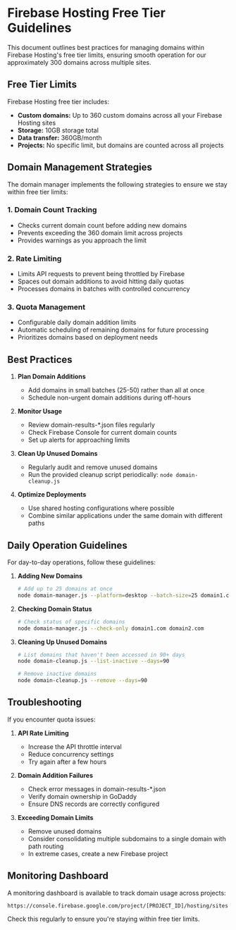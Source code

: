 # Firebase Hosting Free Tier Guidelines

This document outlines best practices for managing domains within Firebase Hosting's free tier limits, ensuring smooth operation for our approximately 300 domains across multiple sites.

## Free Tier Limits

Firebase Hosting free tier includes:

- **Custom domains:** Up to 360 custom domains across all your Firebase Hosting sites
- **Storage:** 10GB storage total
- **Data transfer:** 360GB/month
- **Projects:** No specific limit, but domains are counted across all projects

## Domain Management Strategies

The domain manager implements the following strategies to ensure we stay within free tier limits:

### 1. Domain Count Tracking

- Checks current domain count before adding new domains
- Prevents exceeding the 360 domain limit across projects
- Provides warnings as you approach the limit

### 2. Rate Limiting

- Limits API requests to prevent being throttled by Firebase
- Spaces out domain additions to avoid hitting daily quotas
- Processes domains in batches with controlled concurrency

### 3. Quota Management

- Configurable daily domain addition limits
- Automatic scheduling of remaining domains for future processing
- Prioritizes domains based on deployment needs

## Best Practices

1. **Plan Domain Additions**
   - Add domains in small batches (25-50) rather than all at once
   - Schedule non-urgent domain additions during off-hours

2. **Monitor Usage**
   - Review domain-results-*.json files regularly
   - Check Firebase Console for current domain counts
   - Set up alerts for approaching limits

3. **Clean Up Unused Domains**
   - Regularly audit and remove unused domains
   - Run the provided cleanup script periodically: `node domain-cleanup.js`

4. **Optimize Deployments**
   - Use shared hosting configurations where possible
   - Combine similar applications under the same domain with different paths

## Daily Operation Guidelines

For day-to-day operations, follow these guidelines:

1. **Adding New Domains**
   ```bash
   # Add up to 25 domains at once
   node domain-manager.js --platform=desktop --batch-size=25 domain1.com domain2.com
   ```

2. **Checking Domain Status**
   ```bash
   # Check status of specific domains
   node domain-manager.js --check-only domain1.com domain2.com
   ```

3. **Cleaning Up Unused Domains**
   ```bash
   # List domains that haven't been accessed in 90+ days
   node domain-cleanup.js --list-inactive --days=90
   
   # Remove inactive domains
   node domain-cleanup.js --remove --days=90
   ```

## Troubleshooting

If you encounter quota issues:

1. **API Rate Limiting**
   - Increase the API throttle interval
   - Reduce concurrency settings
   - Try again after a few hours

2. **Domain Addition Failures**
   - Check error messages in domain-results-*.json
   - Verify domain ownership in GoDaddy
   - Ensure DNS records are correctly configured

3. **Exceeding Domain Limits**
   - Remove unused domains
   - Consider consolidating multiple subdomains to a single domain with path routing
   - In extreme cases, create a new Firebase project

## Monitoring Dashboard

A monitoring dashboard is available to track domain usage across projects:

```
https://console.firebase.google.com/project/[PROJECT_ID]/hosting/sites
```

Check this regularly to ensure you're staying within free tier limits.
